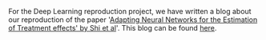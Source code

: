 For the Deep Learning reproduction project, we have written a blog about our reproduction of the paper '[Adapting Neural Networks for the Estimation of Treatment effects' by Shi et al](https://arxiv.org/pdf/1906.02120.pdf)'. This blog can be found [here](https://skulane.github.io/ReprodcutionPaper/). 
